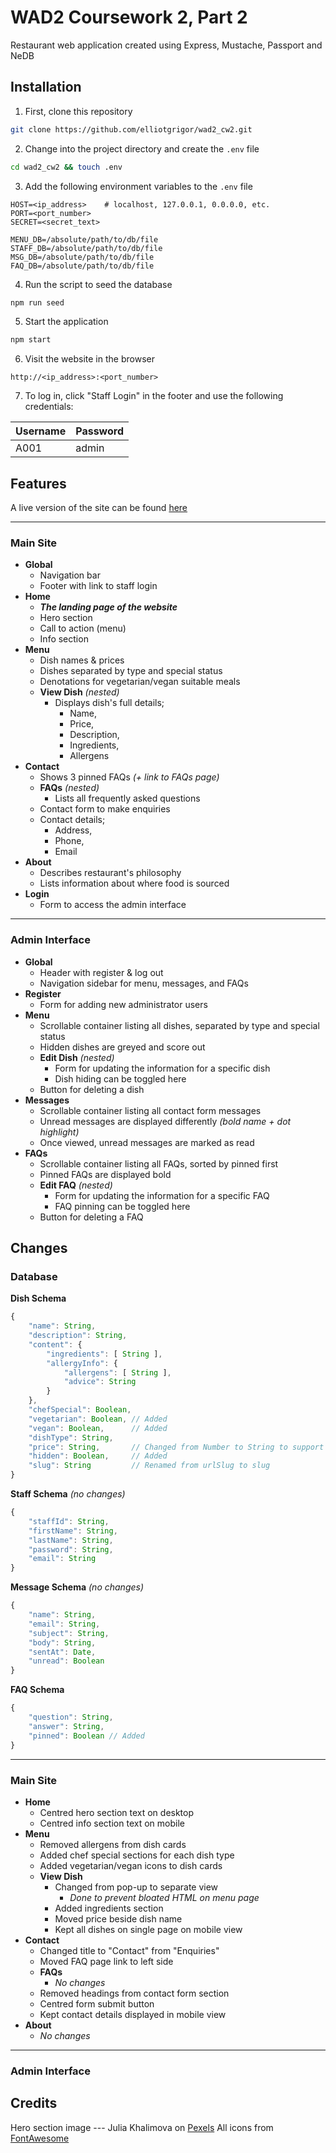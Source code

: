 # WAD2 Coursework 2, Part 2
Restaurant web application created using Express, Mustache, Passport and NeDB

## Installation
1. First, clone this repository
```bash
git clone https://github.com/elliotgrigor/wad2_cw2.git
```

2. Change into the project directory and create the `.env` file
```bash
cd wad2_cw2 && touch .env
```

3. Add the following environment variables to the `.env` file
```
HOST=<ip_address>    # localhost, 127.0.0.1, 0.0.0.0, etc.
PORT=<port_number>
SECRET=<secret_text>

MENU_DB=/absolute/path/to/db/file
STAFF_DB=/absolute/path/to/db/file
MSG_DB=/absolute/path/to/db/file
FAQ_DB=/absolute/path/to/db/file
```

4. Run the script to seed the database
```bash
npm run seed
```

5. Start the application
```bash
npm start
```

6. Visit the website in the browser
```
http://<ip_address>:<port_number>
```

7. To log in, click "Staff Login" in the footer and use the following credentials:

| Username | Password |
|----------|----------|
| A001     | admin    |

## Features

A live version of the site can be found [here](https://pingu-seafood-shack.herokuapp.com/)

---

### Main Site

- **Global**
	- Navigation bar
	- Footer with link to staff login
- **Home**
	- ***The landing page of the website***
	- Hero section
	- Call to action (menu)
	- Info section
- **Menu**
	- Dish names & prices
	- Dishes separated by type and special status
	- Denotations for vegetarian/vegan suitable meals
	- **View Dish** *(nested)*
		- Displays dish's full details;
			- Name,
			- Price,
			- Description,
			- Ingredients,
			- Allergens
- **Contact**
	- Shows 3 pinned FAQs *(+ link to FAQs page)*
	- **FAQs** *(nested)*
		- Lists all frequently asked questions
	- Contact form to make enquiries
	- Contact details;
		- Address,
		- Phone,
		- Email
- **About**
	- Describes restaurant's philosophy
	- Lists information about where food is sourced
- **Login**
	- Form to access the admin interface

---

### Admin Interface

- **Global**
	- Header with register & log out
	- Navigation sidebar for menu, messages, and FAQs
- **Register**
	- Form for adding new administrator users
- **Menu**
	- Scrollable container listing all dishes, separated by type and special status
	- Hidden dishes are greyed and score out
	- **Edit Dish** *(nested)*
		- Form for updating the information for a specific dish
		- Dish hiding can be toggled here
	- Button for deleting a dish
- **Messages**
	- Scrollable container listing all contact form messages
	- Unread messages are displayed differently *(bold name + dot highlight)*
	- Once viewed, unread messages are marked as read
- **FAQs**
	- Scrollable container listing all FAQs, sorted by pinned first
	- Pinned FAQs are displayed bold
	- **Edit FAQ** *(nested)*
		- Form for updating the information for a specific FAQ
		- FAQ pinning can be toggled here
	- Button for deleting a FAQ

## Changes

### Database

**Dish Schema**
```javascript
{
	"name": String,
	"description": String,
	"content": {
		"ingredients": [ String ],
		"allergyInfo": {
			"allergens": [ String ],
			"advice": String
		}
	},
	"chefSpecial": Boolean,
	"vegetarian": Boolean, // Added
	"vegan": Boolean,      // Added
	"dishType": String,
	"price": String,       // Changed from Number to String to support trailing 0s
	"hidden": Boolean,     // Added
	"slug": String         // Renamed from urlSlug to slug
}
```

**Staff Schema** *(no changes)*
```javascript
{
	"staffId": String,
	"firstName": String,
	"lastName": String,
	"password": String,
	"email": String
}
```

**Message Schema** *(no changes)*
```javascript
{
	"name": String,
	"email": String,
	"subject": String,
	"body": String,
	"sentAt": Date,
	"unread": Boolean
}
```

**FAQ Schema**
```javascript
{
	"question": String,
	"answer": String,
	"pinned": Boolean // Added
}
```

---

### Main Site

- **Home**
	- Centred hero section text on desktop
	- Centred info section text on mobile
- **Menu**
	- Removed allergens from dish cards
	- Added chef special sections for each dish type
	- Added vegetarian/vegan icons to dish cards
	- **View Dish**
		- Changed from pop-up to separate view
			- *Done to prevent bloated HTML on menu page*
		- Added ingredients section
		- Moved price beside dish name
		- Kept all dishes on single page on mobile view
- **Contact**
	- Changed title to "Contact" from "Enquiries"
	- Moved FAQ page link to left side
	- **FAQs**
		- *No changes*
	- Removed headings from contact form section
	- Centred form submit button
	- Kept contact details displayed in mobile view
- **About**
	- *No changes*

---

### Admin Interface


## Credits

Hero section image --- Julia Khalimova on [Pexels](https://www.pexels.com/photo/cooked-shrimp-and-seashell-dish-3649208/)
All icons from [FontAwesome](https://fontawesome.com/search?m=free)
